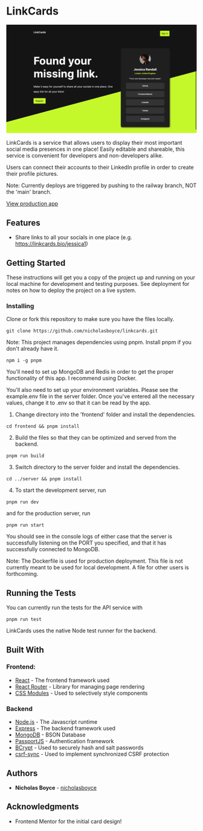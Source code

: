 # LinkCards

![](./homepage.png)

LinkCards is a service that allows users to display their most important social media presences in one place! Easily editable and shareable, this service is convenient for developers and non-developers alike.

Users can connect their accounts to their LinkedIn profile in order to create their profile pictures.

Note: Currently deploys are triggered by pushing to the railway branch, NOT the 'main' branch.

[View production app](https://www.linkcards.bio/)

## Features

- Share links to all your socials in one place (e.g. https://linkcards.bio/jessica1)

## Getting Started

These instructions will get you a copy of the project up and running on your local machine for development and testing purposes. See deployment for notes on how to deploy the project on a live system.

### Installing

Clone or fork this repository to make sure you have the files locally.
```console
git clone https://github.com/nicholasboyce/linkcards.git
```

Note: This project manages dependencies using pnpm. Install pnpm if you don't already have it.
```console
npm i -g pnpm
```

You'll need to set up MongoDB and Redis in order to get the proper functionality of this app. I recommend using Docker.

You'll also need to set up your environment variables. Please see the example.env file in the server folder. Once you've entered all the necessary values, change it to .env so that it can be read by the app. 

1. Change directory into the 'frontend' folder and install the dependencies.
```console
cd frontend && pnpm install
```

2. Build the files so that they can be optimized and served from the backend.
```console
pnpm run build
```

3. Switch directory to the server folder and install the dependencies.
```console
cd ../server && pnpm install
```

4. To start the development server, run
```console
pnpm run dev
```

and for the production server, run
```console
pnpm run start
```

You should see in the console logs of either case that the server is successfully listening on the PORT you specified, and that it has successfully connected to MongoDB. 

Note: The Dockerfile is used for production deployment. This file is not currently meant to be used for local development. A file for other users is forthcoming.

## Running the Tests
You can currently run the tests for the API service with
```console
pnpm run test
```

LinkCards uses the native Node test runner for the backend.

## Built With

### Frontend:
* [React](https://react.dev/) - The frontend framework used
* [React Router](https://reactrouter.com/en/main) - Library for managing page rendering
* [CSS Modules](https://github.com/css-modules/css-modules) - Used to selectively style components

### Backend
* [Node.js](https://nodejs.org/en) - The Javascript runtime
* [Express](https://expressjs.com/) - The backend framework used
* [MongoDB](https://www.mongodb.com/) - BSON Database
* [PassportJS](https://www.passportjs.org/) - Authentication framework
* [BCrypt](https://github.com/kelektiv/node.bcrypt.js) - Used to securely hash and salt passwords
* [csrf-sync](https://github.com/Psifi-Solutions/csrf-sync) - Used to implement synchronized CSRF protection

## Authors

* **Nicholas Boyce** - [nicholasboyce](https://github.com/nicholasboyce)

## Acknowledgments

* Frontend Mentor for the initial card design!
